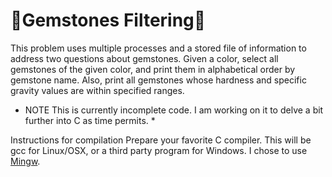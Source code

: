 # 💎Gemstones Filtering💎
This problem uses multiple processes and a stored file of information to address two questions about gemstones. Given a color, select all gemstones of the given color, and print them in alphabetical order by gemstone name. Also, print all gemstones whose hardness and specific gravity values are within specified ranges. 

*  NOTE  This is currently incomplete code. I am working on it to delve a bit further into C as time permits. *

Instructions for compilation
Prepare your favorite C compiler. This will be gcc for Linux/OSX, or a third party program for Windows. I chose to use [Mingw](http://www.mingw.org/).

